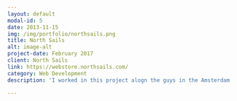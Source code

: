 ```yaml
---
layout: default
modal-id: 5
date: 2013-11-15
img: /img/portfolio/northsails.png
title: North Sails
alt: image-alt
project-date: February 2017
client: North Sails
link: https://webstore.northsails.com/
category: Web Development
description: 'I worked in this project alogn the guys in the Amsterdam office, to create the e-commerce site for the brand North Sails. The back-end of the shop is based in Demandware and for the front-end we used technologies like Gulp, Sass, Html and Javascript.'

---
```

